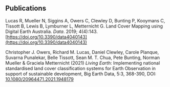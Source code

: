## Publications

Lucas R, Mueller N, Siggins A, Owers C, Clewley D, Bunting P, Kooymans C, Tissott B, Lewis B, Lymburner L, Metternicht G. Land Cover Mapping using Digital Earth Australia. *Data*. 2019; 4(4):143. [https://doi.org/10.3390/data4040143](https://doi.org/10.3390/data4040143)  

Christopher J. Owers, Richard M. Lucas, Daniel Clewley, Carole Planque, Suvarna Punalekar, Belle Tissott, Sean M. T. Chua, Pete Bunting, Norman Mueller & Graciela Metternicht (2021) *Living Earth*: Implementing national standardised land cover classification systems for Earth Observation in support of sustainable development, Big Earth Data, 5:3, 368-390, DOI: [10.1080/20964471.2021.1948179](https://doi.org/10.1080/20964471.2021.1948179)

